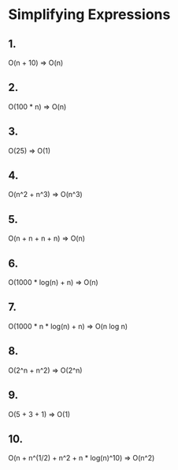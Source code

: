 # Simplifying Expressions

## 1.
O(n + 10) => O(n)

## 2.
O(100 * n) => O(n)

## 3.
O(25) => O(1)

## 4.
O(n^2 + n^3) => O(n^3)

## 5.
O(n + n + n + n) => O(n)

## 6.
O(1000 * log(n) + n) => O(n)

## 7.
O(1000 * n * log(n) + n) => O(n log n)

## 8.
O(2^n + n^2) => O(2^n)

## 9.
O(5 + 3 + 1) => O(1)

## 10.
O(n + n^(1/2) + n^2 + n * log(n)^10) => O(n^2)
